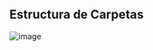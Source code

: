 ## Estructura de Carpetas 



![image](https://github.com/user-attachments/assets/4d190d44-faad-4885-a620-53436ec5f9d3)


